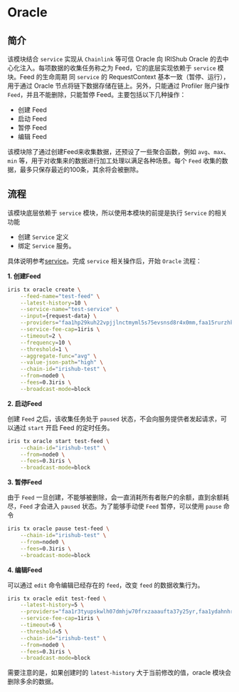 # Oracle

## 简介

该模块结合 `service` 实现从 `Chainlink` 等可信 Oracle 向 IRIShub Oracle 的去中心化注入。每项数据的收集任务称之为 Feed，它的底层实现依赖于 `service` 模块。Feed 的生命周期
同 `service` 的 RequestContext 基本一致（暂停、运行），用于通过 Oracle 节点将链下数据存储在链上。另外，只能通过 Profiler 账户操作 `Feed`，并且不能删除，只能暂停 Feed。主要包括以下几种操作：

- 创建 Feed
- 启动 Feed
- 暂停 Feed
- 编辑 Feed

该模块除了通过创建Feed来收集数据，还预设了一些聚合函数，例如 `avg`、`max`、`min` 等，用于对收集来的数据进行加工处理以满足各种场景。每个 `Feed` 收集的数据，最多只保存最近的100条，其余将会被删除。

## 流程

该模块底层依赖于 `service` 模块，所以使用本模块的前提是执行 `Service` 的相关功能

- 创建 `Service` 定义
- 绑定 `Service` 服务。

具体说明参考[service](./service.md)。完成 `service` 相关操作后，开始 `Oracle` 流程：

**1. 创建Feed**

```bash
iris tx oracle create \
    --feed-name="test-feed" \
    --latest-history=10 \
    --service-name="test-service" \
    --input={request-data} \
    --providers="faa1hp29kuh22vpjjlnctmyml5s75evsnsd8r4x0mm,faa15rurzhkemsgfm42dnwhafjdv5s8e2pce0ku8ya" \
    --service-fee-cap=1iris \
    --timeout=2 \
    --frequency=10 \
    --threshold=1 \
    --aggregate-func="avg" \
    --value-json-path="high" \
    --chain-id="irishub-test" \
    --from=node0 \
    --fees=0.3iris \
    --broadcast-mode=block
```

**2. 启动Feed**

创建 `Feed` 之后，该收集任务处于 `paused` 状态，不会向服务提供者发起请求，可以通过 `start` 开启 Feed 的定时任务。

```bash
iris tx oracle start test-feed \
    --chain-id="irishub-test" \
    --from=node0 \
    --fees=0.3iris \
    --broadcast-mode=block
```

**3. 暂停Feed**

由于 `Feed` 一旦创建，不能够被删除，会一直消耗所有者账户的余额，直到余额耗尽，`Feed` 才会进入 `paused` 状态。为了能够手动使 `Feed` 暂停，可以使用 `pause` 命令

```bash
iris tx oracle pause test-feed \
    --chain-id="irishub-test" \
    --from=node0 \
    --fees=0.3iris \
    --broadcast-mode=block
```

**4. 编辑Feed**

可以通过 `edit` 命令编辑已经存在的 `feed`，改变 `feed` 的数据收集行为。

```bash
iris tx oracle edit test-feed \
    --latest-history=5 \
    --providers="faa1r3tyupskwlh07dmhjw70frxzaaaufta37y25yr,faa1ydahnhrhkjh9j9u0jn8p3s272l0ecqj40vra8h" \
    --service-fee-cap=1iris \
    --timeout=6 \
    --threshold=5 \
    --chain-id="irishub-test" \
    --from=node0 \
    --fees=0.3iris \
    --broadcast-mode=block
```

需要注意的是，如果创建时的 `latest-history` 大于当前修改的值，oracle 模块会删除多余的数据。
